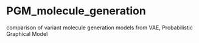 # PGM_molecule_generation
comparison of variant molecule generation models from VAE, Probabilistic Graphical Model
